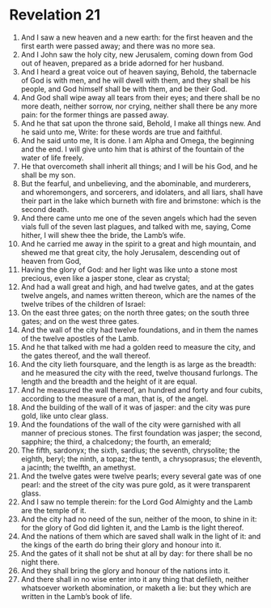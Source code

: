 ﻿# Revelation  21
1. And I saw a new heaven and a new earth: for the first heaven and the first earth were passed away; and there was no more sea. 
2. And I John saw the holy city, new Jerusalem, coming down from God out of heaven, prepared as a bride adorned for her husband. 
3. And I heard a great voice out of heaven saying, Behold, the tabernacle of God is with men, and he will dwell with them, and they shall be his people, and God himself shall be with them, and be their God. 
4. And God shall wipe away all tears from their eyes; and there shall be no more death, neither sorrow, nor crying, neither shall there be any more pain: for the former things are passed away. 
5. And he that sat upon the throne said, Behold, I make all things new. And he said unto me, Write: for these words are true and faithful. 
6. And he said unto me, It is done. I am Alpha and Omega, the beginning and the end. I will give unto him that is athirst of the fountain of the water of life freely. 
7. He that overcometh shall inherit all things; and I will be his God, and he shall be my son. 
8. But the fearful, and unbelieving, and the abominable, and murderers, and whoremongers, and sorcerers, and idolaters, and all liars, shall have their part in the lake which burneth with fire and brimstone: which is the second death. 
9. And there came unto me one of the seven angels which had the seven vials full of the seven last plagues, and talked with me, saying, Come hither, I will shew thee the bride, the Lamb’s wife. 
10. And he carried me away in the spirit to a great and high mountain, and shewed me that great city, the holy Jerusalem, descending out of heaven from God, 
11. Having the glory of God: and her light was like unto a stone most precious, even like a jasper stone, clear as crystal; 
12. And had a wall great and high, and had twelve gates, and at the gates twelve angels, and names written thereon, which are the names of the twelve tribes of the children of Israel: 
13. On the east three gates; on the north three gates; on the south three gates; and on the west three gates. 
14. And the wall of the city had twelve foundations, and in them the names of the twelve apostles of the Lamb. 
15. And he that talked with me had a golden reed to measure the city, and the gates thereof, and the wall thereof. 
16. And the city lieth foursquare, and the length is as large as the breadth: and he measured the city with the reed, twelve thousand furlongs. The length and the breadth and the height of it are equal. 
17. And he measured the wall thereof, an hundred and forty and four cubits, according to the measure of a man, that is, of the angel. 
18. And the building of the wall of it was of jasper: and the city was pure gold, like unto clear glass. 
19. And the foundations of the wall of the city were garnished with all manner of precious stones. The first foundation was jasper; the second, sapphire; the third, a chalcedony; the fourth, an emerald; 
20. The fifth, sardonyx; the sixth, sardius; the seventh, chrysolite; the eighth, beryl; the ninth, a topaz; the tenth, a chrysoprasus; the eleventh, a jacinth; the twelfth, an amethyst. 
21. And the twelve gates were twelve pearls; every several gate was of one pearl: and the street of the city was pure gold, as it were transparent glass. 
22. And I saw no temple therein: for the Lord God Almighty and the Lamb are the temple of it. 
23. And the city had no need of the sun, neither of the moon, to shine in it: for the glory of God did lighten it, and the Lamb is the light thereof. 
24. And the nations of them which are saved shall walk in the light of it: and the kings of the earth do bring their glory and honour into it. 
25. And the gates of it shall not be shut at all by day: for there shall be no night there. 
26. And they shall bring the glory and honour of the nations into it. 
27. And there shall in no wise enter into it any thing that defileth, neither whatsoever worketh abomination, or maketh a lie: but they which are written in the Lamb’s book of life. 

